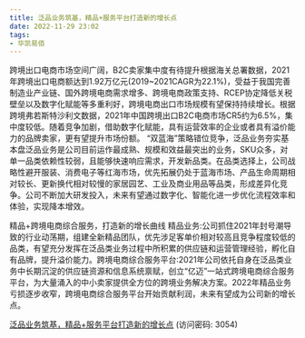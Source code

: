 ```yaml
---
title: 泛品业务筑基，精品+服务平台打造新的增长点
date: 2022-11-29 23:02
tags:
- 华凯易佰
---
```

跨境出口电商市场空间广阔，B2C卖家集中度有待提升根据海关总署数据，2021年跨境出口电商额达到1.92万亿元(2019~2021CAGR为22.1%)，受益于我国完善制造业产业链、国外跨境电商需求增多、跨境电商政策支持、RCEP协定降低关税壁垒以及数字化赋能等多重利好，跨境电商出口市场规模有望保持持续增长。根据跨境弗若斯特沙利文数据，2021年中国跨境出口B2C电商市场CR5约为6.5%，集中度较低。随着竞争加剧，借助数字化赋能，具有运营效率的企业或者具有溢价能力的品牌卖家，更有望提升市场份额。
“双蓝海”策略错位竞争，泛品业务夯实基本盘泛品业务是公司目前运作最成熟、规模和效益最突出的业务，SKU众多，对单一品类依赖性较弱，且能够快速响应需求，开发新品类。在品类选择上，公司战略性避开服装、消费电子等红海市场，优先拓展仍处于蓝海市场、产品生命周期相对较长、更新换代相对较慢的家居园艺、工业及商业用品等品类，形成差异化竞争。公司不断加大研发投入，未来有望通过数字化、智能化进一步优化流程效率和体验，实现降本增效。
<!-- more -->
精品+跨境电商综合服务，打造新的增长曲线
精品业务:公司抓住2021年封号潮导致的行业动荡期，组建全新精品团队，优先涉足客单价相对较高且竞争程度较低的品类，有望充分发挥在泛品类业务过程中所积累的供应链和运营管理经验，孵化自有品牌，提升溢价能力。跨境电商综合服务平台:2021年公司依托自身在泛品类业务中长期沉淀的供应链资源和信息系统禀赋，创立“亿迈”一站式跨境电商综合服务平台，为大量涌入的中小卖家提供全方位的跨境业务解决方案。2022年精品业务亏损逐步收窄，跨境电商综合服务平台开始贡献利润，未来有望成为公司新的增长点。

[泛品业务筑基，精品+服务平台打造新的增长点](https://url12.ctfile.com/f/3948612-735801072-ffec2b?p=3054)
(访问密码: 3054)

